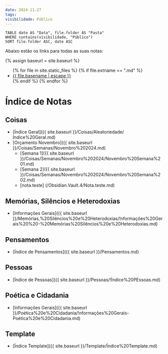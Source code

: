 ```yaml
---
date: 2024-11-27
tags: 
visibilidade: Público
---
```



```dataview
TABLE date AS "Data", file.folder AS "Pasta"
WHERE contains(visibilidade, "Público")
SORT file.folder ASC, date ASC

```


Abaixo estão os links para todas as suas notas:

{% assign baseurl = site.baseurl %}
<ul>
{% for file in site.static_files %}
  {% if file.extname == ".md" %}
    <li><a href="{{ baseurl }}{{ file.path }}">{{ file.basename | escape }}</a></li>
  {% endif %}
{% endfor %}
</ul>


# Índice de Notas

## Coisas
- [Índice Geral]({{ site.baseurl }}/Coisas/Aleatoriedade/Índice%20Geral.md)
- [Orçamento Novembro]({{ site.baseurl }}/Coisas/Semanas/Novembro%202024.md)
  - [Semana 1]({{ site.baseurl }}/Coisas/Semanas/Novembro%202024/Novembro%20Semana%201.md)
  - [Semana 2]({{ site.baseurl }}/Coisas/Semanas/Novembro%202024/Novembro%20Semana%202.md)
  - [nota.teste] (/Obsidian.Vault.4/Nota.teste.md)

## Memórias, Silêncios e Heterodoxias
- [Informações Gerais]({{ site.baseurl }}/Memórias,%20Silêncios%20e%20Heterodoxias/!nformações%20Gerais%20%20-%20Memórias%20Silêncios%20e%20Heterodoxias.md)

## Pensamentos
- [Índice de Pensamentos]({{ site.baseurl }}/Pensamentos.md)

## Pessoas
- [Índice de Pessoas]({{ site.baseurl }}/Pessoas/!Índice%20PEssoas.md)

## Poética e Cidadania
- [Informações Gerais]({{ site.baseurl }}/Poética%20e%20Cidadania/!nformações%20Gerais-Poética%20e%20Cidadania.md)

## Template
- [Índice Template]({{ site.baseurl }}/Template/Índice%20Template.md)
